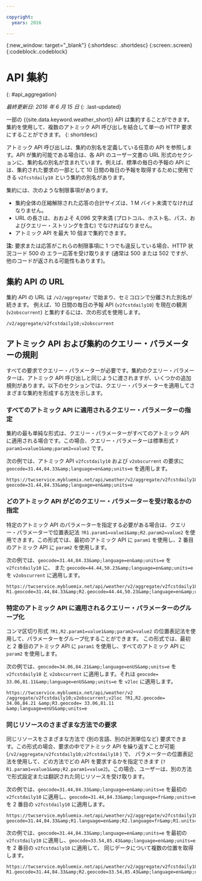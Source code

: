 ```yaml
---

copyright:
  years: 2016

---
```


{:new_window: target="_blank"}
{:shortdesc: .shortdesc}
{:screen:.screen}
{:codeblock:.codeblock}

# API 集約
{: #api_aggregation}

*最終更新日: 2016 年 6 月 15 日*
{: .last-updated}

一部の {{site.data.keyword.weather_short}} API は集約することができます。集約を使用して、複数のアトミック API 呼び出しを結合して単一の HTTP 要求にすることができます。
{: shortdesc}

アトミック API 呼び出しは、集約の別名を定義している任意の API を参照します。API が集約可能である場合は、各 API のユーザー文書の URL 形式のセクションに、集約名の別名が含まれています。例えば、標準の毎日の予報の API には、集約された要求の一部として 10 日間の毎日の予報を取得するために使用できる
`v2fcstdaily10` という集約の別名があります。

集約には、次のような制限事項があります。

* 集約全体の圧縮解除された応答の合計サイズは、1 M バイト未満でなければなりません。
* URL の長さは、おおよそ 4,096 文字未満 (プロトコル、ホスト名、パス、およびクエリー・ストリングを含む) でなければなりません。
* アトミック API を最大 10 個まで集約できます。

**注:** 要求または応答がこれらの制限事項に 1 つでも違反している場合、HTTP 状況コード 500 の エラー応答を受け取ります (通常は 500 または 502 ですが、他のコードが返される可能性もあります)。

## 集約 API の URL
集約 API の URL は `/v2/aggregate/` で始まり、セミコロンで分離された別名が続きます。
例えば、10 日間の毎日の予報 API (`v2fcstdaily10`) を現在の観測
(`v2obscurrent`) と集約するには、次の形式を使用します。

```
/v2/aggregate/v2fcstdaily10;v2obscurrent
```

## アトミック API および集約のクエリー・パラメーターの規則
すべての要求でクエリー・パラメーターが必要です。集約のクエリー・パラメーターは、アトミック API 呼び出しと同じように渡されますが、いくつかの追加規則があります。以下のセクションでは、クエリー・パラメーターを適用してさまざまな集約を形成する方法を示します。

### すべてのアトミック API に適用されるクエリー・パラメーターの指定

集約の最も単純な形式は、クエリー・パラメーターがすべてのアトミック API に適用される場合です。この場合、クエリー・パラメーターは標準形式 `?param1=value1&amp;param2=value2` です。

次の例では、アトミック API `v2fcstdaily10` および `v2obscurrent` の要求に `geocode=31.44,84.33&amp;language=en&amp;units=e` を適用します。

```
https://twcservice.mybluemix.net/api/weather/v2/aggregate/v2fcstdaily10;v2obscurrent?geocode=31.44,84.33&amp;language=en&amp;units=e
```

### どのアトミック API がどのクエリー・パラメーターを受け取るかの指定

特定のアトミック API のパラメーターを指定する必要がある場合は、クエリー・パラメーターで位置表記法 `?R1.param1=value1&amp;R2.param2=value2` を使用できます。この形式では、最初のアトミック API に `param1` を使用し、2 番目のアトミック API に `param2` を使用します。

次の例では、`geocode=31.44,84.33&amp;language=en&amp;units=e` を `v2fcstdaily10` に、
また `geocode=44.44,50.23&amp;language=en&amp;units=e` を `v2obscurrent` に適用します。

```
https://twcservice.mybluemix.net/api/weather/v2/aggregate/v2fcstdaily10;v2obscurrent?R1.geocode=31.44,84.33&amp;R2.geocode=44.44,50.23&amp;language=en&amp;units=e
```

### 特定のアトミック API に適用されるクエリー・パラメーターのグループ化

コンマ区切り形式 `?R1,R2.param1=value1&amp;param2=value2` の位置表記法を使用して、パラメーターをグループ化することができます。
この形式では、最初と 2 番目のアトミック API に `param1` を使用し、すべてのアトミック API に `param2` を使用します。

次の例では、`geocode=34.06,84.21&amp;language=enUS&amp;units=e` を `v2fcstdaily10` と `v2obscurrent` に適用します。それは `geocode= 33.06,81.11&amp;language=enUS&amp;units=e` を `v2loc` に適用します。

```
https://twcservice.mybluemix.net/api/weather/v2 /aggregate/v2fcstdaily10;v2obscurrent;v2loc ?R1,R2.geocode= 34.06,84.21 &amp;R3.geocode= 33.06,81.11 &amp;language=enUS&amp;units=e
```

### 同じリソースのさまざまな方法での要求

同じリソースをさまざまな方法で (別の言語、別の計測単位など) 要求できます。この形式の場合、要求の中でアトミック API を繰り返すことが可能 (`/v2/aggregate/v2fcstdaily10;v2fcstdaily10` ) で、
パラメーターの位置表記法を使用して、どの方法でどの API を要求するかを指定できます (`?R1.param1=value1&amp;R2.param1=value2`)。この場合、ユーザーは、別の方法で形式設定または翻訳された同じリソースを受け取ります。

次の例では、`geocode=31.44,84.33&amp;language=en&amp;units=e` を最初の `v2fcstdaily10` に適用し、`geocode=31.44,84.33&amp;language=fr&amp;units=m` を 2 番目の `v2fcstdaily10` に適用します。

```
https://twcservice.mybluemix.net/api/weather/v2/aggregate/v2fcstdaily10;v2fcstdaily10?geocode=31.44,84.33&amp;R1.language=en&amp;R2.language=fr&amp;R1.units=e&amp;R2.units=m
```

次の例では、`geocode=31.44,84.33&amp;language=en&amp;units=e` を最初の `v2fcstdaily10` に適用し、`geocode=33.54,85.43&amp;language=en&amp;units=e` を 2 番目の `v2fcstdaily10` に適用して、
同じデータについて複数の位置を取得します。

```
https://twcservice.mybluemix.net/api/weather/v2/aggregate/v2fcstdaily10;v2fcstdaily10?R1.geocode=31.44,84.33&amp;R2.geocode=33.54,85.43&amp;language=en&amp;units=e
```




